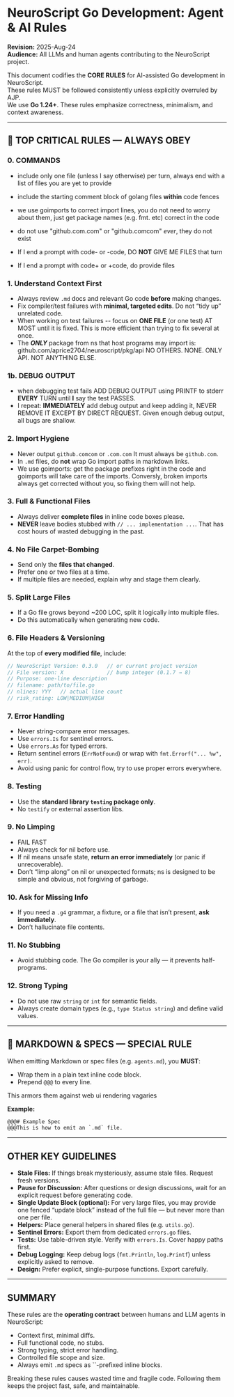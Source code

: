 # NeuroScript Go Development: Agent & AI Rules
**Revision:** 2025-Aug-24  
**Audience:** All LLMs and human agents contributing to the NeuroScript project.  

This document codifies the **CORE RULES** for AI-assisted Go development in NeuroScript.  
These rules MUST be followed consistently unless explicitly overruled by AJP.  
We use **Go 1.24+**. These rules emphasize correctness, minimalism, and context awareness.

---
## 🔴 TOP CRITICAL RULES — ALWAYS OBEY

### 0. COMMANDS


- include only one file (unless I say otherwise) per turn, always end with a list of files you are yet to provide
- include the starting comment block of golang files **within** code fences
- we use goimports to correct import lines, you do not need to worry about them, just get package names (e.g. fmt. etc) correct in the code
- do not use "github.com.com" or "github.comcom" *ever*, they do not exist


- If I end a prompt with code- or -code, DO **NOT** GIVE ME FILES that turn
- If I end a prompt with code+ or +code, do provide files


### 1. Understand Context First
- Always review `.md` docs and relevant Go code **before** making changes.  
- Fix compiler/test failures with **minimal, targeted edits**. Do not “tidy up” unrelated code.
- When working on test failures -- focus on **ONE FILE** (or one test) AT MOST until it is fixed. This is more efficient than trying to fix several at once.
- The ***ONLY*** package from ns that host programs may import is:
             github.com/aprice2704/neuroscript/pkg/api
NO OTHERS. NONE. ONLY API. NOT ANYTHING ELSE.

### 1b. DEBUG OUTPUT
- when debugging test fails ADD DEBUG OUTPUT using PRINTF to stderr **EVERY** TURN until **I** say the test PASSES.
- I repeat: **IMMEDIATELY** add debug output and keep adding it, NEVER REMOVE IT EXCEPT BY DIRECT REQUEST. Given enough debug output, all bugs are shallow.

### 2. Import Hygiene
- Never output `github.comcom` or `.com.com` It must always be `github.com`.  
- In `.md` files, do **not** wrap Go import paths in markdown links.
- We use goimports: get the package prefixes right in the code and goimports will take care of the imports. Conversly, broken imports always get corrected without you, so fixing them will not help.

### 3. Full & Functional Files
- Always deliver **complete files** in inline code boxes please. 
- **NEVER** leave bodies stubbed with `// ... implementation ...`. That has cost hours of wasted debugging in the past.  

### 4. No File Carpet-Bombing
- Send only the **files that changed**.  
- Prefer one or two files at a time.  
- If multiple files are needed, explain why and stage them clearly.  

### 5. Split Large Files
- If a Go file grows beyond ~200 LOC, split it logically into multiple files.  
- Do this automatically when generating new code.  

### 6. File Headers & Versioning
At the top of **every modified file**, include:
```go
// NeuroScript Version: 0.3.0   // or current project version
// File version: X              // bump integer (0.1.7 → 8)
// Purpose: one-line description
// filename: path/to/file.go
// nlines: YYY   // actual line count
// risk_rating: LOW|MEDIUM|HIGH
```

### 7. Error Handling
- Never string-compare error messages.  
- Use `errors.Is` for sentinel errors.  
- Use `errors.As` for typed errors.  
- Return sentinel errors (`ErrNotFound`) or wrap with `fmt.Errorf("... %w", err)`.  
- Avoid using panic for control flow, try to use proper errors everywhere.

### 8. Testing
- Use the **standard library `testing` package only**.  
- No `testify` or external assertion libs.  

### 9. No Limping
- FAIL FAST
- Always check for nil before use.  
- If nil means unsafe state, **return an error immediately** (or panic if unrecoverable).  
- Don’t “limp along” on nil or unexpected formats; ns is designed to be simple and obvious, not forgiving of garbage.

### 10. Ask for Missing Info
- If you need a `.g4` grammar, a fixture, or a file that isn’t present, **ask immediately**.  
- Don’t hallucinate file contents.  

### 11. No Stubbing
- Avoid stubbing code. The Go compiler is your ally — it prevents half-programs.  

### 12. Strong Typing
- Do not use raw `string` or `int` for semantic fields.  
- Always create domain types (e.g., `type Status string`) and define valid values.  

---
## 📑 MARKDOWN & SPECS — SPECIAL RULE

When emitting Markdown or spec files (e.g. `agents.md`), you **MUST**:
- Wrap them in a plain text inline code block.  
- Prepend `@@@` to every line.  

This armors them against web ui rendering vagaries

**Example:**
```txt
@@@# Example Spec
@@@This is how to emit an `.md` file.
```

---
## OTHER KEY GUIDELINES

- **Stale Files:** If things break mysteriously, assume stale files. Request fresh versions.  
- **Pause for Discussion:** After questions or design discussions, wait for an explicit request before generating code.  
- **Single Update Block (optional):** For very large files, you may provide one fenced “update block” instead of the full file — but never more than one per file.  
- **Helpers:** Place general helpers in shared files (e.g. `utils.go`).  
- **Sentinel Errors:** Export them from dedicated `errors.go` files.  
- **Tests:** Use table-driven style. Verify with `errors.Is`. Cover happy paths first.  
- **Debug Logging:** Keep debug logs (`fmt.Println`, `log.Printf`) unless explicitly asked to remove.  
- **Design:** Prefer explicit, single-purpose functions. Export carefully.  

---
## SUMMARY

These rules are the **operating contract** between humans and LLM agents in NeuroScript:  
- Context first, minimal diffs.  
- Full functional code, no stubs.  
- Strong typing, strict error handling.  
- Controlled file scope and size.  
- Always emit `.md` specs as ``-prefixed inline blocks.  

Breaking these rules causes wasted time and fragile code. Following them keeps the project fast,
safe, and maintainable.